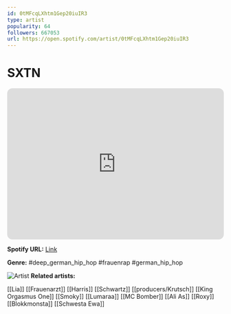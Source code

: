 ```yaml
---
id: 0tMFcqLXhtm1Gep20iuIR3
type: artist
popularity: 64
followers: 667053
url: https://open.spotify.com/artist/0tMFcqLXhtm1Gep20iuIR3
---
```

# SXTN

<iframe style="border-radius:12px" src="https://open.spotify.com/embed/artist/0tMFcqLXhtm1Gep20iuIR3" width="100%" height="352" frameBorder="0" allowfullscreen="" allow="autoplay; clipboard-write; encrypted-media; fullscreen; picture-in-picture" loading="lazy"></iframe>

**Spotify URL:** [Link](https://open.spotify.com/artist/0tMFcqLXhtm1Gep20iuIR3)

**Genre:**  #deep_german_hip_hop #frauenrap #german_hip_hop

![Artist](https://i.scdn.co/image/fe5120839330fa2e328d7f3765dc555f51ac762b)
**Related artists:**

[[Lia]]
[[Frauenarzt]]
[[Harris]]
[[Schwartz]]
[[producers/Krutsch]]
[[King Orgasmus One]]
[[Smoky]]
[[Lumaraa]]
[[MC Bomber]]
[[Ali As]]
[[Roxy]]
[[Blokkmonsta]]
[[Schwesta Ewa]]

